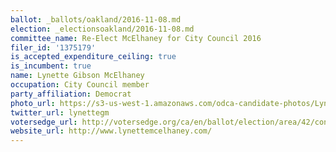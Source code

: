 ```yaml
---
ballot: _ballots/oakland/2016-11-08.md
election: _electionsoakland/2016-11-08.md
committee_name: Re-Elect McElhaney for City Council 2016
filer_id: '1375179'
is_accepted_expenditure_ceiling: true
is_incumbent: true
name: Lynette Gibson McElhaney
occupation: City Council member
party_affiliation: Democrat
photo_url: https://s3-us-west-1.amazonaws.com/odca-candidate-photos/Lynette-Gibson-McElhaney.png
twitter_url: lynettegm
votersedge_url: http://votersedge.org/ca/en/ballot/election/area/42/contests/contest/13236/candidate/130757?&county=Alameda%20County&election_authority_id=1
website_url: http://www.lynettemcelhaney.com/
---
```

